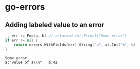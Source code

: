 # go-errors

## Adding labeled value to an error

```go
_, err := Foo(a, b) // returned fmt.Errorf("Some error")
if err != nil {
	return errors.WithFields(err).String("a", a).Int("b", b)
}
```

```
Some error
a:"value of a\\n"	b:42
```